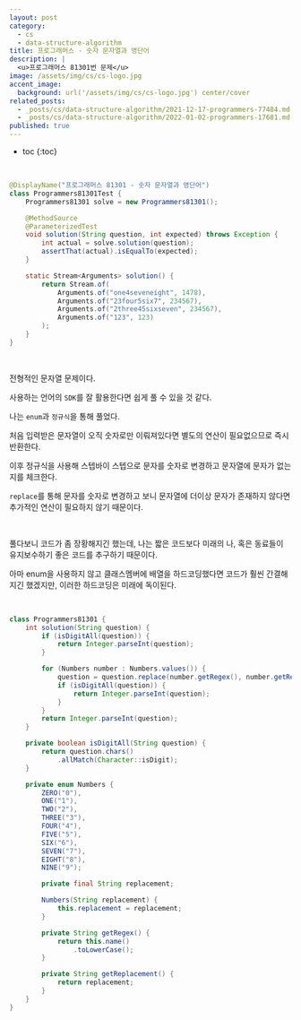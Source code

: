 ```yaml
---
layout: post
category:
  - cs
  - data-structure-algorithm
title: 프로그래머스 - 숫자 문자열과 영단어
description: |
  <u>프로그래머스 81301번 문제</u>  
image: /assets/img/cs/cs-logo.jpg
accent_image:
  background: url('/assets/img/cs/cs-logo.jpg') center/cover
related_posts:
  - _posts/cs/data-structure-algorithm/2021-12-17-programmers-77484.md
  - _posts/cs/data-structure-algorithm/2022-01-02-programmers-17681.md
published: true
---
```


* toc
{:toc}

<br />

```java
@DisplayName("프로그래머스 81301 - 숫자 문자열과 영단어")
class Programmers81301Test {
    Programmers81301 solve = new Programmers81301();

    @MethodSource
    @ParameterizedTest
    void solution(String question, int expected) throws Exception {
        int actual = solve.solution(question);
        assertThat(actual).isEqualTo(expected);
    }

    static Stream<Arguments> solution() {
        return Stream.of(
            Arguments.of("one4seveneight", 1478),
            Arguments.of("23four5six7", 234567),
            Arguments.of("2three45sixseven", 234567),
            Arguments.of("123", 123)
        );
    }
}
```

<br />

전형적인 문자열 문제이다.

사용하는 언어의 `SDK`를 잘 활용한다면 쉽게 풀 수 있을 것 같다.

나는 `enum`과 `정규식`을 통해 풀었다.

처음 입력받은 문자열이 오직 숫자로만 이뤄져있다면 별도의 연산이 필요없으므로 즉시 반환한다.

이후 정규식을 사용해 스텝바이 스텝으로 문자를 숫자로 변경하고 문자열에 문자가 없는지를 체크한다.

`replace`를 통해 문자를 숫자로 변경하고 보니 문자열에 더이상 문자가 존재하지 않다면 추가적인 연산이 필요하지 않기 때문이다.

<br />

풀다보니 코드가 좀 장황해지긴 했는데, 나는 짧은 코드보다 미래의 나, 혹은 동료들이 유지보수하기 좋은 코드를 추구하기 때문이다.

아마 enum을 사용하지 않고 클래스멤버에 배열을 하드코딩했다면 코드가 훨씬 간결해지긴 했겠지만, 이러한 하드코딩은 미래에 독이된다.

<br />

```java
class Programmers81301 {
    int solution(String question) {
        if (isDigitAll(question)) {
            return Integer.parseInt(question);
        }

        for (Numbers number : Numbers.values()) {
            question = question.replace(number.getRegex(), number.getReplacement());
            if (isDigitAll(question)) {
                return Integer.parseInt(question);
            }
        }
        return Integer.parseInt(question);
    }

    private boolean isDigitAll(String question) {
        return question.chars()
            .allMatch(Character::isDigit);
    }

    private enum Numbers {
        ZERO("0"),
        ONE("1"),
        TWO("2"),
        THREE("3"),
        FOUR("4"),
        FIVE("5"),
        SIX("6"),
        SEVEN("7"),
        EIGHT("8"),
        NINE("9");

        private final String replacement;

        Numbers(String replacement) {
            this.replacement = replacement;
        }

        private String getRegex() {
            return this.name()
                .toLowerCase();
        }

        private String getReplacement() {
            return replacement;
        }
    }
}
```

<br />
